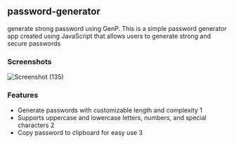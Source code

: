 ## password-generator
generate strong password using GenP. This is a simple password generator app created using JavaScript that allows users to generate strong and secure passwords

### Screenshots

![Screenshot (135)](https://github.com/Fonyuygita/password-generator/assets/89413571/213372b4-57fa-4ba8-bd39-5e9a4256ed11)

### Features

- Generate passwords with customizable length and complexity 1
- Supports uppercase and lowercase letters, numbers, and special characters 2
- Copy password to clipboard for easy use 3
